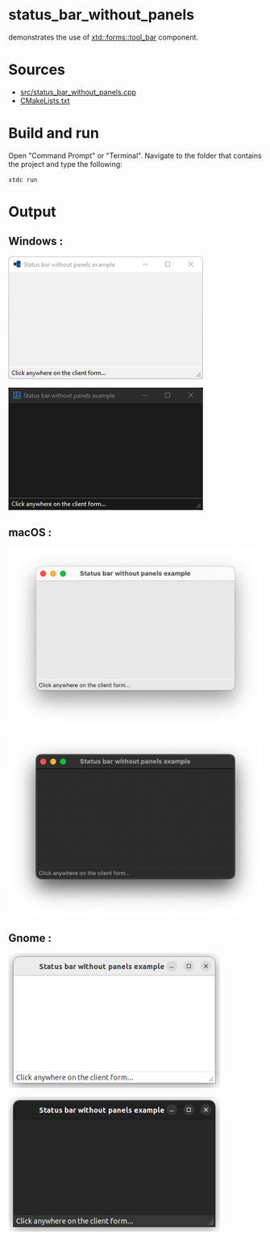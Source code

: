 # status_bar_without_panels

demonstrates the use of [xtd::forms::tool_bar](https://codedocs.xyz/gammasoft71/xtd/classxtd_1_1forms_1_1tool__bar.html) component.

# Sources

* [src/status_bar_without_panels.cpp](src/status_bar_without_panels.cpp)
* [CMakeLists.txt](CMakeLists.txt)

# Build and run

Open "Command Prompt" or "Terminal". Navigate to the folder that contains the project and type the following:

```shell
xtdc run
```

# Output

## Windows :

![Screenshot](../../../../docs/pictures/examples/status_bar_without_panels_w.png)

![Screenshot](../../../../docs/pictures/examples/status_bar_without_panels_wd.png)

## macOS :

![Screenshot](../../../../docs/pictures/examples/status_bar_without_panels_m.png)

![Screenshot](../../../../docs/pictures/examples/status_bar_without_panels_md.png)

## Gnome :

![Screenshot](../../../../docs/pictures/examples/status_bar_without_panels_g.png)

![Screenshot](../../../../docs/pictures/examples/status_bar_without_panels_gd.png)
